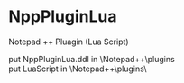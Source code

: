 NppPluginLua
============

Notepad ++ Pluagin (Lua Script)

put NppPluginLua.ddl in \Notepad++\plugins\
put LuaScript in \Notepad++\plugins\
